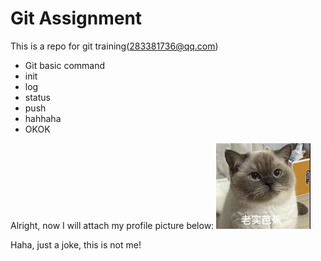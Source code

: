 # Git Assignment

This is a repo for git training(283381736@qq.com)

- Git basic command
- init
- log
- status
- push
- hahhaha
- OKOK

Alright, now I will attach my profile picture below:
<img src="profile/1639286906158.jpg" alt="cat" width="30%" />


Haha, just a joke, this is not me!